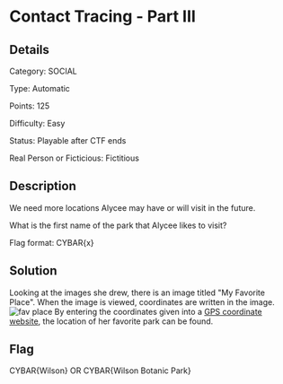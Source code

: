 # Contact Tracing - Part III

## Details

Category: SOCIAL

Type: Automatic

Points: 125

Difficulty: Easy

Status: Playable after CTF ends

Real Person or Ficticious: Fictitious

## Description 
We need more locations Alycee may have or will visit in the future.

What is the first name of the park that Alycee likes to visit?

Flag format: CYBAR{x}

## Solution 

Looking at the images she drew, there is an image titled "My Favorite Place". When the image is viewed, coordinates are written in the image. 
![fav place]()
By entering the coordinates given into a [GPS coordinate website](https://www.gps-coordinates.net/), the location of her favorite park can be found. 


## Flag 
CYBAR{Wilson} OR CYBAR{Wilson Botanic Park}
